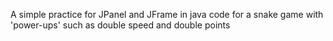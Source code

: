 A simple practice for JPanel and JFrame in java code for a snake game with 'power-ups' such as double speed and double points
